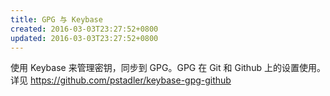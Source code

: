 ```yaml
---
title: GPG 与 Keybase
created: 2016-03-03T23:27:52+0800
updated: 2016-03-03T23:27:52+0800
---
```



使用 Keybase 来管理密钥，同步到 GPG。GPG 在 Git 和 Github 上的设置使用。详见 https://github.com/pstadler/keybase-gpg-github
